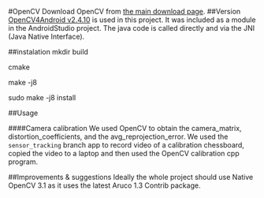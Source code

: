 #OpenCV
Download OpenCV from [the main download page](http://opencv.org/downloads.html).
##Version
[OpenCV4Android v2.4.10](http://sourceforge.net/projects/opencvlibrary/files/opencv-android/2.4.10/) is used in this project.
It was included as a module in the AndroidStudio project.
The java code is called directly and via the JNI (Java Native Interface).

##instalation
mkdir build

cmake

make -j8

sudo make -j8 install

##Usage

####Camera calibration
We used OpenCV to obtain the camera_matrix, distortion_coefficients, and the avg_reprojection_error.
We used the `sensor_tracking` branch app to record video of a calibration chessboard, copied the video to a laptop and then used the OpenCV calibration cpp program.

##Improvements & suggestions
Ideally the whole project should use Native OpenCV 3.1 as it uses the latest
Aruco 1.3 Contrib package.
